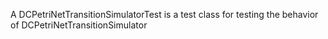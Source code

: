 A DCPetriNetTransitionSimulatorTest is a test class for testing the behavior of DCPetriNetTransitionSimulator
